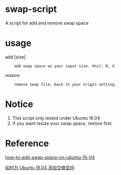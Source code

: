# swap-script
A script for add and remove swap space

# usage

add [size]

        add swap space as your input size. Unit: M, G
restore

        remove swap file, back to your origin setting.

# Notice
1. This script only tested under Ubuntu 16.04
2. If you want resize your swap space, restore first

# Reference
[how-to-add-swap-space-on-ubuntu-16-04](https://www.digitalocean.com/community/tutorials/how-to-add-swap-space-on-ubuntu-16-04)

[如何为 Ubuntu 16.04 添加交换空间](https://qiaohong.org/%E5%A6%82%E4%BD%95%E4%B8%BA-ubuntu-16-04-%E6%B7%BB%E5%8A%A0%E4%BA%A4%E6%8D%A2%E7%A9%BA%E9%97%B4/)
